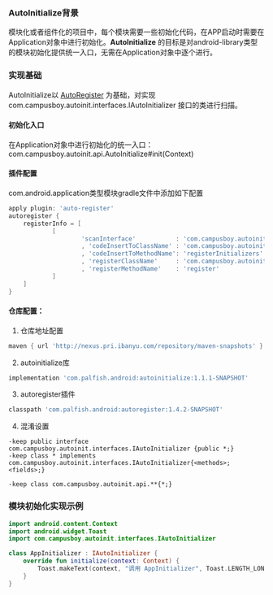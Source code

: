 ### AutoInitialize背景

模块化或者组件化的项目中，每个模块需要一些初始化代码，在APP启动时需要在Application对象中进行初始化。**AutoInitialize** 的目标是对android-library类型的模块初始化提供统一入口，无需在Application对象中逐个进行。


### 实现基础

AutoInitialize以 [AutoRegister](https://github.com/campusboy/AutoRegister) 为基础，对实现 com.campusboy.autoinit.interfaces.IAutoInitializer 接口的类进行扫描。

#### 初始化入口

在Application对象中进行初始化的统一入口：com.campusboy.autoinit.api.AutoInitialize#init(Context)

#### 插件配置
com.android.application类型模块gradle文件中添加如下配置

``` groovy
apply plugin: 'auto-register'
autoregister {
    registerInfo = [
            [
                    'scanInterface'           : 'com.campusboy.autoinit.interfaces.IAutoInitializer'
                    , 'codeInsertToClassName' : 'com.campusboy.autoinit.api.AutoInitialize'
                    , 'codeInsertToMethodName': 'registerInitializers'
                    , 'registerClassName'     : 'com.campusboy.autoinit.api.InitializerRegister'
                    , 'registerMethodName'    : 'register'
            ]
    ]
}
```

#### 仓库配置：

1. 仓库地址配置
``` groovy
maven { url 'http://nexus.pri.ibanyu.com/repository/maven-snapshots' }
```

2. autoinitialize库
```groovy
implementation 'com.palfish.android:autoinitialize:1.1.1-SNAPSHOT'
```

3. autoregister插件
```groovy
classpath 'com.palfish.android:autoregister:1.4.2-SNAPSHOT'
```
4. 混淆设置
```text
-keep public interface com.campusboy.autoinit.interfaces.IAutoInitializer {public *;}
-keep class * implements com.campusboy.autoinit.interfaces.IAutoInitializer{<methods>;<fields>;}

-keep class com.campusboy.autoinit.api.**{*;}
```

### 模块初始化实现示例

```kotlin
import android.content.Context
import android.widget.Toast
import com.campusboy.autoinit.interfaces.IAutoInitializer

class AppInitializer : IAutoInitializer {
    override fun initialize(context: Context) {
        Toast.makeText(context, "调用 AppInitializer", Toast.LENGTH_LONG).show()
    }
}
```